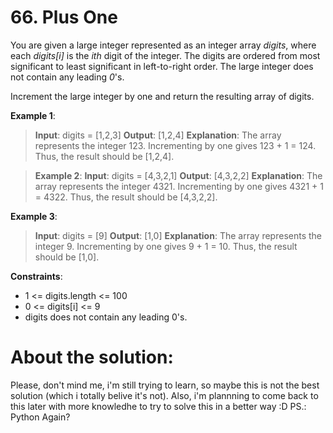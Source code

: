# 66. Plus One

You are given a large integer represented as an integer array _digits_, where each _digits[i]_ is the _ith_ digit of the integer. The digits are ordered from most significant to least significant in left-to-right order. The large integer does not contain any leading _0_'s.

Increment the large integer by one and return the resulting array of digits.

 

__Example 1__:
> __Input__: digits = [1,2,3]
> __Output__: [1,2,4]
> __Explanation__: The array represents the integer 123.
Incrementing by one gives 123 + 1 = 124.
Thus, the result should be [1,2,4].

> __Example 2__:
> __Input__: digits = [4,3,2,1]
> __Output__: [4,3,2,2]
> __Explanation__: The array represents the integer 4321.
Incrementing by one gives 4321 + 1 = 4322.
Thus, the result should be [4,3,2,2].

__Example 3__:
> __Input__: digits = [9]
> __Output__: [1,0]
> __Explanation__: The array represents the integer 9.
Incrementing by one gives 9 + 1 = 10.
Thus, the result should be [1,0].

 

__Constraints__:
- 1 <= digits.length <= 100
- 0 <= digits[i] <= 9
- digits does not contain any leading 0's.

# About the solution: 
Please, don't mind me, i'm still trying to learn, so maybe this is not the best solution (which i totally belive it's not). Also, i'm plannning to come back to this later with more knowledhe to try to solve this in a better way :D
PS.: Python Again? 